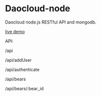 # Daocloud-node
Daocloud node.js RESTful API and mongodb.

[live demo](http://geocld-node-restful-api.daoapp.io)

API:

/api

/api/addUser

/api/authenticate

/api/bears

/api/bears/:bear_id


